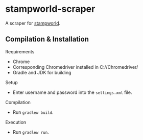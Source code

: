 # stampworld-scraper

A scraper for [stampworld](www.stampworld.com).

## Compilation & Installation

Requirements
* Chrome
* Corresponding Chromedriver installed in C://Chromedriver/
* Gradle and JDK for building

Setup
* Enter username and password into the `settings.xml` file.

Compilation
* Run `gradlew build`.

Execution
* Run `gradlew run`.
